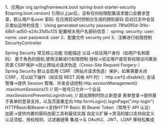 1、应用jar
    <dependency>
        <groupId>org.springframework.boot</groupId>
        <artifactId>spring-boot-starter-security</artifactId>
        <version>${spring.boot.version}</version>
    </dependency>
    引用以上jar后，没有任何权限配置请求接口会要求登录，默认用户名user 密码: 在应用启动时控制台生成的随机密码
    启动日志中会显示类似这样的信息：
    Using generated security password: 78fa095d-3f4c-48b1-ad50-e24c31d5cf35
    配置相关用户名密码信息：
    spring:
        security:
            user:
                name: user
                password: user
2、配置文件
    security.yml
3、注解进行权限控制
    SecurityController

Spring Security 常见核心功能
功能描述
    认证->验证用户身份（如用户名和密码）  基于角色的授权,使用注解进行权限控制
    授权->验证用户是否有权限访问某些资源
    CSRF保护->防止跨站点请求伪造（Cross-Site Request Forgery-）  
        Spring Security 默认会启用 CSRF（跨站点请求伪造）保护。如果需要关闭 CSRF，可以如下操作（如实现 REST 风格 API 时）：
        http.csrf().disable();
    会话管理->提供 Session 管理、并发会话控制
        http.sessionManagement()
        .maximumSessions(1)  // 同一账号只允许一个会话
        .maxSessionsPreventsLogin(true); // 超出限制时防止新登录
    表单登录->提供基于表单的登录支持，以及页面重定向
        http.formLogin().loginPage("/my-login")
    HTTPBasic和Bearer->支持HTTP Basic 和 Bearer Token（常用于 API 认证）
    加密->提供内置的密码加密工具和最佳实践
    自定义扩展->灵活的接口支持自定义认证流程、授权规则、过滤器链等
    集成->与 OAuth2、JWT、LDAP 等轻松集成

